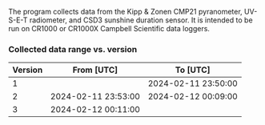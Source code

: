 The program collects data from the Kipp & Zonen CMP21 pyranometer, UV-S-E-T radiometer, and CSD3 sunshine duration sensor. It is intended to be run on CR1000 or CR1000X Campbell Scientific data loggers.


### Collected data range vs. version

| Version | From [UTC]          | To [UTC]            |
|---------|---------------------|---------------------|
| 1       |                     | 2024-02-11 23:50:00 |
| 2       | 2024-02-11 23:53:00 | 2024-02-12 00:09:00 |
| 3       | 2024-02-12 00:11:00 |                     |
